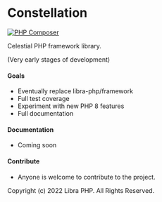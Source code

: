# Constellation
[![PHP Composer](https://github.com/libra-php/constellation/actions/workflows/php.yml/badge.svg?branch=main)](https://github.com/libra-php/constellation/actions/workflows/php.yml)

Celestial PHP framework library.

(Very early stages of development)


#### Goals
- Eventually replace libra-php/framework
- Full test coverage
- Experiment with new PHP 8 features
- Full documentation


#### Documentation
- Coming soon


#### Contribute
- Anyone is welcome to contribute to the project.


Copyright (c) 2022 Libra PHP. All Rights Reserved.
